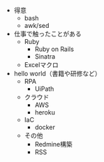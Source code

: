 * 得意
  * bash
  * awk/sed
* 仕事で触ったことがある
  * Ruby
    * Ruby on Rails
    * Sinatra
  * Excelマクロ
* hello world（書籍や研修など）
  * RPA
    * UiPath
  * クラウド
    * AWS
    * heroku
  * IaC
    * docker
  * その他
    * Redmine構築
    * RSS